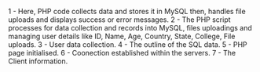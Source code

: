 1 - Here, PHP code collects data and stores it in MySQL then, handles file uploads and displays success or error messages.
2 - The PHP script processes for data collection and records into MySQL, files uploadings and  managing user details like ID, Name, Age, Country, State, College, File uploads.
3 - User data collection.
4 - The outline of the SQL data.
5 - PHP page initialised.
6 - Coonection established within the servers.
7 - The Client information.
